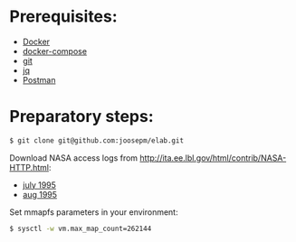 # Prerequisites:
* [Docker](https://store.docker.com/search?type=edition&offering=community)
* [docker-compose](https://docs.docker.com/compose/install/)
* [git](https://git-scm.com/downloads)
* [jq](https://stedolan.github.io/jq/download/)
* [Postman](https://www.getpostman.com/apps)

# Preparatory steps:
```bash
$ git clone git@github.com:joosepm/elab.git
```
Download NASA access logs from  http://ita.ee.lbl.gov/html/contrib/NASA-HTTP.html:
- [july 1995](ftp://ita.ee.lbl.gov/traces/NASA_access_log_Jul95.gz)
- [aug 1995](ftp://ita.ee.lbl.gov/traces/NASA_access_log_Aug95.gz)

Set mmapfs parameters in your environment:
``` bash
$ sysctl -w vm.max_map_count=262144
```
